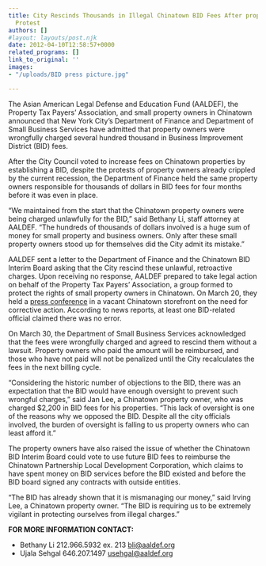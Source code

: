 ```yaml
---
title: City Rescinds Thousands in Illegal Chinatown BID Fees After property Owners
  Protest
authors: []
#layout: layouts/post.njk
date: 2012-04-10T12:58:57+0000
related_programs: []
link_to_original: ''
images:
- "/uploads/BID press picture.jpg"

---
```

The Asian American Legal Defense and Education Fund (AALDEF), the Property Tax Payers’ Association, and small property owners in Chinatown announced that New York City’s Department of Finance and Department of Small Business Services have admitted that property owners were wrongfully charged several hundred thousand in Business Improvement District (BID) fees.

After the City Council voted to increase fees on Chinatown properties by establishing a BID, despite the protests of property owners already crippled by the current recession, the Department of Finance held the same property owners responsible for thousands of dollars in BID fees for four months before it was even in place.

“We maintained from the start that the Chinatown property owners were being charged unlawfully for the BID,” said Bethany Li, staff attorney at AALDEF. “The hundreds of thousands of dollars involved is a huge sum of money for small property and business owners. Only after these small property owners stood up for themselves did the City admit its mistake.”

AALDEF sent a letter to the Department of Finance and the Chinatown BID Interim Board asking that the City rescind these unlawful, retroactive charges. Upon receiving no response, AALDEF prepared to take legal action on behalf of the Property Tax Payers’ Association, a group formed to protect the rights of small property owners in Chinatown. On March 20, they held a [press conference](/press-release/march-20-chinatown-property-owners-to-protest-thousands-in-illegal-bid-fees-charged-by-department-of/) in a vacant Chinatown storefront on the need for corrective action. According to news reports, at least one BID-related official claimed there was no error.

On March 30, the Department of Small Business Services acknowledged that the fees were wrongfully charged and agreed to rescind them without a lawsuit. Property owners who paid the amount will be reimbursed, and those who have not paid will not be penalized until the City recalculates the fees in the next billing cycle.

“Considering the historic number of objections to the BID, there was an expectation that the BID would have enough oversight to prevent such wrongful charges,” said Jan Lee, a Chinatown property owner, who was charged $2,200 in BID fees for his properties. “This lack of oversight is one of the reasons why we opposed the BID. Despite all the city officials involved, the burden of oversight is falling to us property owners who can least afford it.”

The property owners have also raised the issue of whether the Chinatown BID Interim Board could vote to use future BID fees to reimburse the Chinatown Partnership Local Development Corporation, which claims to have spent money on BID services before the BID existed and before the BID board signed any contracts with outside entities.

“The BID has already shown that it is mismanaging our money,” said Irving Lee, a Chinatown property owner. “The BID is requiring us to be extremely vigilant in protecting ourselves from illegal charges.”

**FOR MORE INFORMATION CONTACT:**

* Bethany Li     212.966.5932 ex. 213    bli@aaldef.org
* Ujala Sehgal    646.207.1497    usehgal@aaldef.org